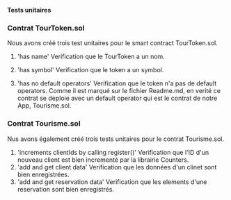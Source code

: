 **Tests unitaires**

### Contrat TourToken.sol

Nous avons créé trois test unitaires pour le smart contract TourToken.sol.

1. 'has name'
   Verification que le TourToken a un nom.

2. 'has symbol'
   Verification que le token a un symbol.

3. 'has no default operators'
   Verification que le token n'a pas de default operators. Comme il est marqué sur le fichier Readme.md, en verité ce contrat se deploie avec un default operator qui est le contrat de notre App, Tourisme.sol.

### Contrat Tourisme.sol

Nus avons également créé trois tests unitaires pour le contrat Tourisme.sol.

1. 'increments clientIds by calling register()'
   Verification que l'ID d'un nouveau client est bien incrementé par la librairie Counters.
2. 'add and get client data'
   Verification que les données d'un clinet sont bien enregistrées.
3. 'add and get reservation data'
   Verification que les elements d'une reservation sont bien enregistrés.
